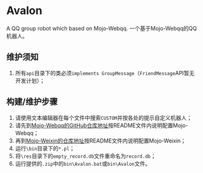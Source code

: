 # Avalon
A QQ group robot which based on Mojo-Webqq.
一个基于Mojo-Webqq的QQ机器人。

## 维护须知

1. 所有```api```目录下的类必须```implements GroupMessage```（``FriendMessage``API暂无开发计划）；

## 构建/维护步骤

1. 请使用文本编辑器在每个文件中搜索``CUSTOM``并按各处的提示自定义机器人；
2. 请先到[Mojo-Webqq的GitHub仓库地址](https://github.com/sjdy521/Mojo-Webqq)按README文件内说明配置Mojo-Webqq；
3. 再到[Mojo-Weixin的仓库地址](https://github.com/sjdy521/Mojo-Weixin)按README文件内说明配置Mojo-Weixin；
4. 运行``\bin``目录下的```*.pl```；
5. 将``\res``目录下的``empty_record.db``文件重命名为``record.db``；
6. 运行提供的```.zip```中的`bin\Avalon.bat`或`bin\Avalon`文件。